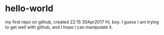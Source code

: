 # hello-world
my first repo on github, created 22:15 30Apr2017
Hi, boy. I guess I am trying to get well with github, and I hope I can manipulate it.
